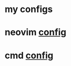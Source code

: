 # my configs

# neovim [config](https://github.com/wiktrek/config/blob/main/neovim.md)

# cmd [config](https://github.com/wiktrek/config/blob/main/cmd)
